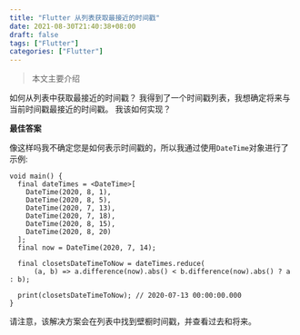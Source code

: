 ```yaml
---
title: "Flutter 从列表获取最接近的时间戳"
date: 2021-08-30T21:40:38+08:00
draft: false
tags: ["Flutter"]
categories: ["Flutter"]
---
```


> 本文主要介绍

<!--more-->

如何从列表中获取最接近的时间戳？
我得到了一个时间戳列表，我想确定将来与当前时间戳最接近的时间戳。
我该如何实现？

**最佳答案**

像这样吗我不确定您是如何表示时间戳的，所以我通过使用`DateTime`对象进行了示例:

```
void main() {
  final dateTimes = <DateTime>[
    DateTime(2020, 8, 1),
    DateTime(2020, 8, 5),
    DateTime(2020, 7, 13),
    DateTime(2020, 7, 18),
    DateTime(2020, 8, 15),
    DateTime(2020, 8, 20)
  ];
  final now = DateTime(2020, 7, 14);
  
  final closetsDateTimeToNow = dateTimes.reduce(
      (a, b) => a.difference(now).abs() < b.difference(now).abs() ? a : b);

  print(closetsDateTimeToNow); // 2020-07-13 00:00:00.000
}
```

请注意，该解决方案会在列表中找到壁橱时间戳，并查看过去和将来。